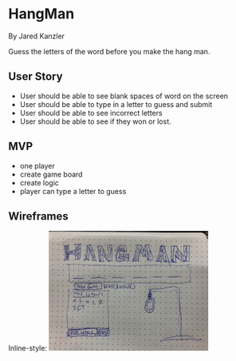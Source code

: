 # HangMan
By Jared Kanzler

Guess the letters of the word before you make the hang man.

## User Story
* User should be able to see blank spaces of word on the screen
* User should be able to type in a letter to guess and submit
* User should be able to see incorrect letters
* User should be able to see if they won or lost.


## MVP
* one player
* create game board
* create logic
* player can type a letter to guess

## Wireframes
Inline-style: 
![alt text](https://github.com/jaredkranzler/new-potential-project1/blob/master/images/IMG_4774.jpg "Hangman Wireframe")


